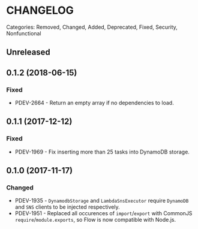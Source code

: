 # CHANGELOG

Categories: Removed, Changed, Added, Deprecated, Fixed, Security, Nonfunctional

## Unreleased

## 0.1.2 (2018-06-15)

### Fixed

- PDEV-2664 - Return an empty array if no dependencies to load.

## 0.1.1 (2017-12-12)

### Fixed
- PDEV-1969 - Fix inserting more than 25 tasks into DynamoDB storage.

## 0.1.0 (2017-11-17)

### Changed
- PDEV-1935 - `DynamodbStorage` and `LambdaSnsExecutor` require `DynamoDB` and `SNS` clients to be injected respectively.
- PDEV-1951 - Replaced all occurences of `import`/`export` with CommonJS `require`/`module.exports`, so Flow is now compatible with Node.js.
